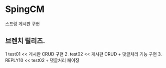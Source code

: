 # SpingCM
스프링 게시판 구현

## 브렌치 릴리즈.
 1  test01 << 게시판 CRUD 구현
 2. test02 << 게시판 CRUD + 댓글처리 기능 구현
 3. REPLY10 << test02 + 댓글처리 페이징
